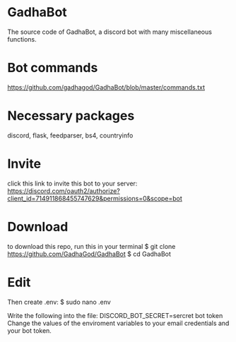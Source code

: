 # GadhaBot
The source code of GadhaBot, a discord bot with many miscellaneous functions.

# Bot commands
https://github.com/gadhagod/GadhaBot/blob/master/commands.txt

# Necessary packages
discord, flask, feedparser, bs4, countryinfo

# Invite
click this link to invite this bot to your server: https://discord.com/oauth2/authorize?client_id=714911868455747629&permissions=0&scope=bot

# Download
to download this repo, run this in your terminal
$ git clone https://github.com/GadhaGod/GadhaBot
$ cd GadhaBot

# Edit
Then create .env:
$ sudo nano .env

Write the following into the file:
DISCORD_BOT_SECRET=sercret bot token
Change the values of the enviroment variables to your email credentials and your bot token.

